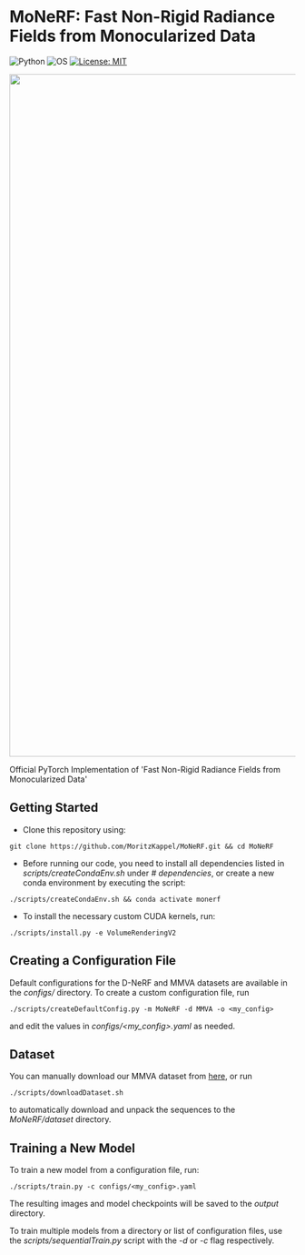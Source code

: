 
# MoNeRF: Fast Non-Rigid Radiance Fields from Monocularized Data

![Python](https://img.shields.io/static/v1?label=Python&message=3.11&color=success&logo=Python)&nbsp;![OS](https://img.shields.io/static/v1?label=OS&message=Linux/macOS&color=success&logo=Linux)&nbsp;[![License: MIT](https://img.shields.io/badge/License-MIT-success.svg)](https://opensource.org/licenses/MIT)

<img src='resources/banner.gif' width=1200>

<!-- ### [Website](TODO) | [ArXiv](TODO) | [Video](TODO) | [Data](TODO) <br> -->


Official PyTorch Implementation of 'Fast Non-Rigid Radiance Fields from Monocularized Data'

## Getting Started
- Clone this repository using:
```
git clone https://github.com/MoritzKappel/MoNeRF.git && cd MoNeRF
```

- Before running our code, you need to install all dependencies listed in *scripts/createCondaEnv.sh* under *# dependencies*, or create a new conda environment by executing the script:
```
./scripts/createCondaEnv.sh && conda activate monerf
```

- To install the necessary custom CUDA kernels, run:
```
./scripts/install.py -e VolumeRenderingV2
```

## Creating a Configuration File
Default configurations for the D-NeRF and MMVA datasets are available in the *configs/* directory.
To create a custom configuration file, run
```
./scripts/createDefaultConfig.py -m MoNeRF -d MMVA -o <my_config>
```
and edit the values in *configs/<my_config>.yaml* as needed.

## Dataset
You can manually download our MMVA dataset from [here](https://nextcloud.mpi-klsb.mpg.de/index.php/s/EHtctQJZDWWcfqj), or run
```
./scripts/downloadDataset.sh
```
to automatically download and unpack the sequences to the *MoNeRF/dataset* directory.

## Training a New Model
To train a new model from a configuration file, run:
```
./scripts/train.py -c configs/<my_config>.yaml
```
The resulting images and model checkpoints will be saved to the *output* directory.


To train multiple models from a directory or list of configuration files, use the *scripts/sequentialTrain.py* script with the *-d* or *-c* flag respectively.


<!-- ## Training visualization
TODO wandb -->

<!-- ## Citation
If find this repository useful for your work, please consider citing our [paper](TODO) using the following BibTeX:

```
TODO
``` -->

<!-- ## Acknowledgments
This work was partially funded by the DFG (MA2555/15-1 ``Immersive Digital Reality'') and the ERC Consolidator Grant 4DRepLy (770784). -->

